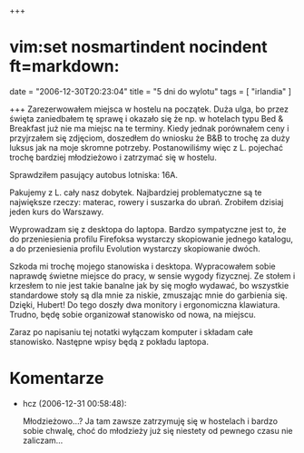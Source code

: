 +++
# vim:set nosmartindent nocindent ft=markdown:
date = "2006-12-30T20:23:04"
title = "5 dni do wylotu"
tags = [ "irlandia" ]

+++
Zarezerwowałem miejsca w hostelu na początek. Duża ulga, bo przez święta
zaniedbałem tę sprawę i okazało się że np. w hotelach typu Bed &amp; Breakfast
już nie ma miejsc na te terminy. Kiedy jednak porównałem ceny i przyjrzałem
się zdjęciom, doszedłem do wniosku że B&amp;B to trochę za duży luksus jak na
moje skromne potrzeby. Postanowiliśmy więc z L. pojechać trochę bardziej
młodzieżowo i zatrzymać się w hostelu.

<!--more-->

Sprawdziłem pasujący autobus lotniska: 16A.

Pakujemy z L. cały nasz dobytek. Najbardziej problematyczne są te największe
rzeczy: materac, rowery i suszarka do ubrań. Zrobiłem dzisiaj jeden kurs do
Warszawy.

Wyprowadzam się z desktopa do laptopa. Bardzo sympatyczne jest to, że do
przeniesienia profilu Firefoksa wystarczy skopiowanie jednego katalogu, a do
przeniesienia profilu Evolution wystarczy skopiowanie dwóch.

Szkoda mi trochę mojego stanowiska i desktopa. Wypracowałem sobie naprawdę
świetne miejsce do pracy, w sensie wygody fizycznej. Ze stołem i krzesłem to
nie jest takie banalne jak by się mogło wydawać, bo wszystkie standardowe
stoły są dla mnie za niskie, zmuszając mnie do garbienia się. Dzięki, Hubert!
Do tego doszły dwa monitory i ergonomiczna klawiatura. Trudno, będę sobie
organizował stanowisko od nowa, na miejscu.

Zaraz po napisaniu tej notatki wyłączam komputer i składam całe stanowisko.
Następne wpisy będą z pokładu laptopa.

# Komentarze

* hcz (2006-12-31 00:58:48): <p>Młodzieżowo&#8230;? Ja tam zawsze zatrzymuję się
  w hostelach i bardzo sobie chwalę, choć do młodzieży już się niestety od
  pewnego czasu nie zaliczam&#8230;</p>
